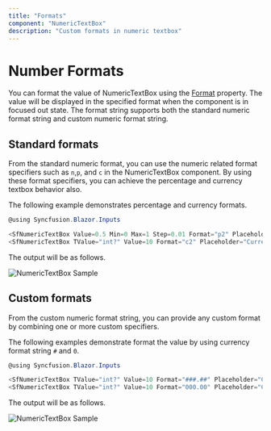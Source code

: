 ```yaml
---
title: "Formats"
component: "NumericTextBox"
description: "Custom formats in numeric textbox"
---
```


# Number Formats

You can format the value of NumericTextBox using the [Format](https://help.syncfusion.com/cr/blazor/Syncfusion.Blazor.Charts.ChartSeries.html#Syncfusion_Blazor_Charts_ChartSeries_Type) property.
The value will be displayed in the specified format when the component is in focused out state. The format string
supports both the standard numeric format string and custom numeric format string.

## Standard formats

From the standard numeric format, you can use the numeric related format specifiers such as `n`,`p`, and `c` in the NumericTextBox component. By using these format specifiers, you can achieve the percentage and currency textbox behavior also.

The following example demonstrates percentage and currency formats.

```csharp
@using Syncfusion.Blazor.Inputs

<SfNumericTextBox Value=0.5 Min=0 Max=1 Step=0.01 Format="p2" Placeholder="Percentage format" FloatLabelType="@FloatLabelType.Auto"></SfNumericTextBox>
<SfNumericTextBox TValue="int?" Value=10 Format="c2" Placeholder="Currency format" FloatLabelType="@FloatLabelType.Auto"></SfNumericTextBox>
```

The output will be as follows.

![NumericTextBox Sample](./images/standard_format.png)

## Custom formats

From the custom numeric format string, you can provide any custom format by
combining one or more custom specifiers.

The following examples demonstrate format the value by using currency format string `#` and `0`.

```csharp
@using Syncfusion.Blazor.Inputs

<SfNumericTextBox TValue="int?" Value=10 Format="###.##" Placeholder="Custom format string #" FloatLabelType="@FloatLabelType.Always"></SfNumericTextBox>
<SfNumericTextBox TValue="int?" Value=10 Format="000.00" Placeholder="Custom format string 0" FloatLabelType="@FloatLabelType.Always"></SfNumericTextBox>
```

The output will be as follows.

![NumericTextBox Sample](./images/custom_format.png)
